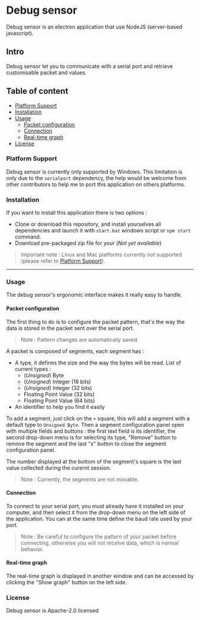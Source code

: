 # Debug sensor
Debug sensor is an electron application that use NodeJS (server-based javascript).

## Intro
Debug sensor let you to communicate with a serial port and retrieve customisable packet and values.

## Table of content
* [Platform Support](#platform-support)
* [Installation](#installation)
* [Usage](#usage)
  * [Packet configuration](#packet-configuration)
  * [Connection](#connection)
  * [Real-time graph](#real-time-graph)
* [License](#license)

### Platform Support
Debug sensor is currently only supported by Windows.
This limitation is only due to the `serialport` dependency, the help would be welcome from other contributors to help me to port this application on others platforms.

### Installation
If you want to install this application there is two options :
- Clone or download this repository, and install yourselves all dependencies and launch it with `start.bat` windows script or `npm start` command.
- Download pre-packaged zip file for your (*Not yet available*)
> Important note : Linux and Mac platforms currently not supported (please refer to [Platform Support](#platform-support)).

---------

### Usage
The debug sensor's ergonomic interface makes it really easy to handle.

#### Packet configuration
The first thing to do is to configure the packet pattern, that's the way the data is stored in the packet sent over the serial port.

> Note : Pattern changes are automatically saved.

A packet is composed of segments, each segment has :
* A type, it defines the size and the way the bytes will be read. List of current types :
  * (*Unsigned*) Byte
  * (*Unsigned*) Integer (16 bits)
  * (*Unsigned*) Integer (32 bits)
  * Floating Point Value (32 bits)
  * Floating Point Value (64 bits)
* An identifier to help you find it easily

To add a segment, just click on the `+` square, this will add a segment with a default type to `Unsigned Byte`.
Then a segment configuration panel open with multiple fields and buttons : the first text field is its identifier, the second drop-down menu is for selecting its type, "Remove" button to remove the segment and the last "x" button to close the segment configuration panel.

The number displayed at the bottom of the segment's square is the last value collected during the curernt session.

> Note : Currently, the segments are not movable.

#### Connection
To connect to your serial port, you must already have it installed on your computer, and then select it from the drop-down menu on the left side of the application. You can at the same time define the baud rate used by your port.
> Note : Be careful to configure the pattern of your packet before connecting, otherwise you will not receive data, which is normal behavior.

#### Real-time graph
The real-time graph is displayed in another window and can be accessed by clicking the "Show graph" button on the left side.

### License
Debug sensor is Apache-2.0 licensed
